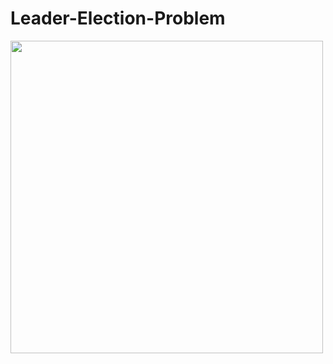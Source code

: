 # Leader-Election-Problem
 <div style="float:center">
 <img  src="Topology.PNG" width=500>
  </div>
